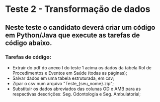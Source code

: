 <h1>Teste 2 - Transformação de dados</h1>

<h2>Neste teste o candidato deverá criar um código em Python/Java que execute as tarefas de código abaixo.</h2>

<h3>Tarefas de código:</h3>

<ul>
  <li>Extrair do pdf do anexo I do teste 1 acima os dados da tabela Rol de Procedimentos e Eventos em Saúde (todas as páginas);</li>
  <li>Salvar dados em uma tabela estruturada, em csv;</li>
  <li>Zipar o csv num arquivo "Teste_{seu_nome}.zip";</li>
  <li>Substituir os dados abreviados das colunas OD e AMB para as respectivas descrições: Seg. Odontologia e Seg. Ambulatorial;</li>
</ul>
